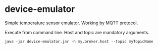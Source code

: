 # device-emulator
Simple temperature sensor emulator. Working by MQTT protocol.

Execute from command line. Host and topic are mandatory arguments.
```
java -jar device-emulator.jar -h my.broker.host --topic myTopicName
```
